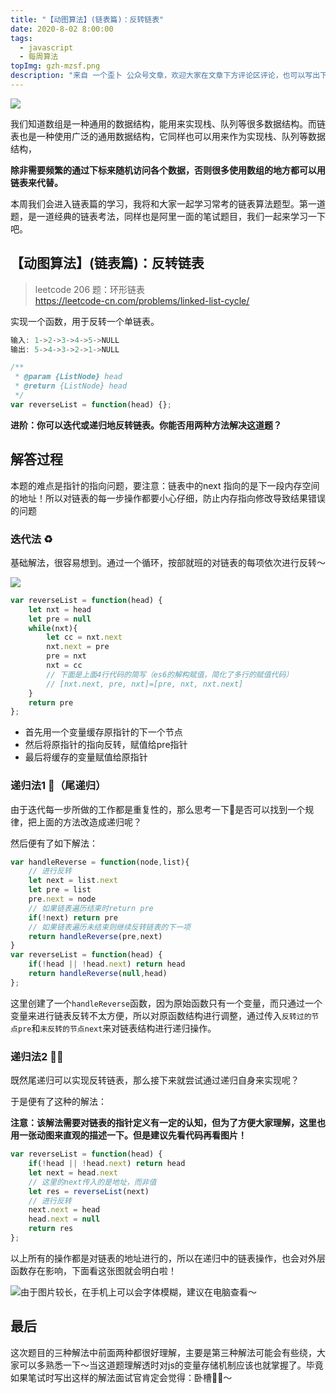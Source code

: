 ```yaml
---
title: "【动图算法】(链表篇)：反转链表"
date: 2020-8-02 8:00:00
tags:
  - javascript
  - 每周算法
topImg: gzh-mzsf.png
description: "来自 一个歪卜 公众号文章，欢迎大家在文章下方评论区评论，也可以写出下周题目的解题思路哦～"
---
```


![](https://imgkr.cn-bj.ufileos.com/1c6a560a-ffa5-4867-a5e4-c06258bcd973.jpg)

我们知道数组是一种通用的数据结构，能用来实现栈、队列等很多数据结构。而链表也是一种使用广泛的通用数据结构，它同样也可以用来作为实现栈、队列等数据结构，

**除非需要频繁的通过下标来随机访问各个数据，否则很多使用数组的地方都可以用链表来代替。**

本周我们会进入链表篇的学习，我将和大家一起学习常考的链表算法题型。第一道题，是一道经典的链表考法，同样也是阿里一面的笔试题目，我们一起来学习一下吧。

## 【动图算法】(链表篇)：反转链表

> leetcode 206 题：环形链表  
> https://leetcode-cn.com/problems/linked-list-cycle/

实现一个函数，用于反转一个单链表。

```JavaScript
输入: 1->2->3->4->5->NULL
输出: 5->4->3->2->1->NULL

/**
 * @param {ListNode} head
 * @return {ListNode} head
 */
var reverseList = function(head) {};
```

**进阶：你可以迭代或递归地反转链表。你能否用两种方法解决这道题？**

## 解答过程

本题的难点是指针的指向问题，要注意：链表中的next 指向的是下一段内存空间的地址！所以对链表的每一步操作都要小心仔细，防止内存指向修改导致结果错误的问题

### 迭代法 ♻️

基础解法，很容易想到。通过一个循环，按部就班的对链表的每项依次进行反转～

![](https://imgkr.cn-bj.ufileos.com/3176d3dd-f5b8-48c3-89a6-dc811981f3ce.gif)

```JavaScript
var reverseList = function(head) {
    let nxt = head
    let pre = null
    while(nxt){
        let cc = nxt.next
        nxt.next = pre
        pre = nxt
        nxt = cc
        // 下面是上面4行代码的简写（es6的解构赋值，简化了多行的赋值代码）
        // [nxt.next, pre, nxt]=[pre, nxt, nxt.next]
    }
    return pre
};
```

- 首先用一个变量缓存原指针的下一个节点
- 然后将原指针的指向反转，赋值给pre指针
- 最后将缓存的变量赋值给原指针

### 递归法1 🐢（尾递归）

由于迭代每一步所做的工作都是重复性的，那么思考一下🤔是否可以找到一个规律，把上面的方法改造成递归呢？

然后便有了如下解法：

```JavaScript
var handleReverse = function(node,list){
    // 进行反转
    let next = list.next 
    let pre = list
    pre.next = node
    // 如果链表遍历结束时return pre
    if(!next) return pre
    // 如果链表遍历未结束则继续反转链表的下一项
    return handleReverse(pre,next)
}
var reverseList = function(head) {
    if(!head || !head.next) return head
    return handleReverse(null,head)
};
```

这里创建了一个`handleReverse`函数，因为原始函数只有一个变量，而只通过一个变量来进行链表反转不太方便，所以对原函数结构进行调整，通过传入`反转过的节点pre`和`未反转的节点next`来对链表结构进行递归操作。

### 递归法2 🐢🐢

既然尾递归可以实现反转链表，那么接下来就尝试通过递归自身来实现呢？

于是便有了这种的解法：

**注意：该解法需要对链表的指针定义有一定的认知，但为了方便大家理解，这里也用一张动图来直观的描述一下。但是建议先看代码再看图片！**

```JavaScript
var reverseList = function(head) {
    if(!head || !head.next) return head
    let next = head.next
    // 这里的next传入的是地址，而非值
    let res = reverseList(next)
    // 进行反转
    next.next = head
    head.next = null
    return res
};
```

以上所有的操作都是对链表的地址进行的，所以在递归中的链表操作，也会对外层函数存在影响，下面看这张图就会明白啦！

![由于图片较长，在手机上可以会字体模糊，建议在电脑查看～](https://static01.imgkr.com/temp/d5389cc5f2354460a114abbcd9113042.gif)

## 最后

这次题目的三种解法中前面两种都很好理解，主要是第三种解法可能会有些绕，大家可以多熟悉一下～当这道题理解透时对js的变量存储机制应该也就掌握了。毕竟如果笔试时写出这样的解法面试官肯定会觉得：卧槽🐂🍺～
